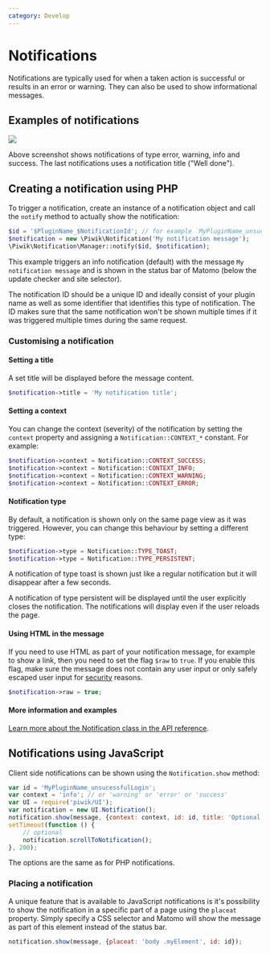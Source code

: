 ```yaml
---
category: Develop
---
```

# Notifications

Notifications are typically used for when a taken action is successful or results in an error or warning. They can also be used to show informational messages.

## Examples of notifications

<img src="/img/plugin_notifications.png"/>

Above screenshot shows notifications of type error, warning, info and success. The last notifications uses a notification title ("Well done").

## Creating a notification using PHP

To trigger a notification, create an instance of a notification object and call the `notify` method to actually show the notification:

```php
$id = '$PluginName_$NotificationId'; // for example `MyPluginName_unsucessfulLogin`.
$notification = new \Piwik\Notification('My notification message');
\Piwik\Notification\Manager::notify($id, $notification);
```

This example triggers an info notification (default) with the message `My notification message` and is shown in the status bar of Matomo (below the update checker and site selector).

The notification ID should be a unique ID and ideally consist of your plugin name as well as some identifier that identifies this type of notification. The ID makes sure that the same notification won't be shown multiple times if it was triggered multiple times during the same request.

### Customising a notification

#### Setting a title

A set title will be displayed before the message content.

```php 
$notification->title = 'My notification title';
```

#### Setting a context

You can change the context (severity) of the notification by setting the `context` property and assigning a `Notification::CONTEXT_*` constant. For example:

```php
$notification->context = Notification::CONTEXT_SUCCESS;
$notification->context = Notification::CONTEXT_INFO;
$notification->context = Notification::CONTEXT_WARNING;
$notification->context = Notification::CONTEXT_ERROR;
```

#### Notification type

By default, a notification is shown only on the same page view as it was triggered. However, you can change this behaviour by setting a different type:

```php
$notification->type = Notification::TYPE_TOAST;
$notification->type = Notification::TYPE_PERSISTENT;
```

A notification of type toast is shown just like a regular notification but it will disappear after a few seconds.

A notification of type persistent will be displayed until the user explicitly closes the notification. The notifications will display even if the user reloads the page.

#### Using HTML in the message

If you need to use HTML as part of your notification message, for example to show a link, then you need to set the flag `$raw` to `true`. If you enable this flag, make sure the message does not contain any user input or only safely escaped user input for [security](/guides/security-in-piwik) reasons.

```php
$notification->raw = true;
```

#### More information and examples

[Learn more about the Notification class in the API reference](/api-reference/Piwik/Notification).

## Notifications using JavaScript

Client side notifications can be shown using the `Notification.show` method:

```javascript
var id = 'MyPluginName_unsucessfulLogin';
var context = 'info'; // or 'warning' or 'error' or 'success'
var UI = require('piwik/UI');
var notification = new UI.Notification();
notification.show(message, {context: context, id: id, title: 'Optional'});
setTimeout(function () {
    // optional
    notification.scrollToNotification();
}, 200);
```

The options are the same as for PHP notifications.

### Placing a notification

A unique feature that is available to JavaScript notifications is it's possibility to show the notification in a specific part of a page using the `placeat` property. Simply specify a CSS selector and Matomo will show the message as part of this element instead of the status bar.

```javascript
notification.show(message, {placeat: 'body .myElement', id: id});
```